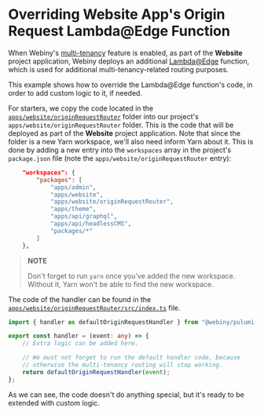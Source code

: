 # Overriding Website App's Origin Request Lambda@Edge Function

When Webiny's [multi-tenancy](https://webiny.com/docs/enterprise/multi-tenancy) feature is enabled, as part of the **Website** project application, Webiny deploys an additional [Lambda@Edge](https://aws.amazon.com/lambda/edge/) function, which is used for additional multi-tenancy-related routing purposes.

This example shows how to override the Lambda@Edge function's code, in order to add custom logic to it, if needed.

For starters, we copy the code located in the [`apps/website/originRequestRouter`](./apps/website/originRequestRouter) folder into our project's `apps/website/originRequestRouter` folder. This is the code that will be deployed as part of the **Website** project application. Note that since the folder is a new Yarn workspace, we'll also need inform Yarn about it. This is done by adding a new entry into the `workspaces` array in the project's `package.json` file (note the `apps/website/originRequestRouter` entry):

```json
	"workspaces": {
		"packages": [
			"apps/admin",
			"apps/website",
			"apps/website/originRequestRouter",
			"apps/theme",
			"apps/api/graphql",
			"apps/api/headlessCMS",
			"packages/*"
		]
	},
```

> **NOTE**
> 
> Don't forget to run `yarn` once you've added the new workspace. Without it, Yarn won't be able to find the new workspace. 

The code of the handler can be found in the  [`apps/website/originRequestRouter/src/index.ts`](./apps/website/originRequestRouter/src/index.ts) file. 

```ts
import { handler as defaultOriginRequestHandler } from "@webiny/pulumi-aws/components/tenantRouter/functions/origin/request";

export const handler = (event: any) => {
    // Extra logic can be added here.

    // We must not forget to run the default handler code, because
    // otherwise the multi-tenancy routing will stop working.
    return defaultOriginRequestHandler(event);
};
```

As we can see, the code doesn't do anything special, but it's ready to be extended with custom logic.


